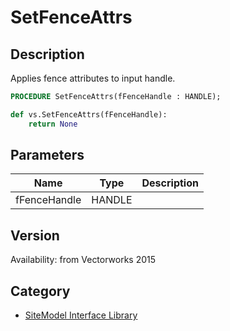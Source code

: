 # SetFenceAttrs

## Description
Applies fence attributes to input handle.

```pascal
PROCEDURE SetFenceAttrs(fFenceHandle : HANDLE);
```

```python
def vs.SetFenceAttrs(fFenceHandle):
    return None
```

## Parameters
|Name|Type|Description|
|---|---|---|
|fFenceHandle|HANDLE|   |

## Version
Availability: from Vectorworks 2015

## Category
* [SiteModel Interface Library](../Categories/SiteModel%20Interface%20Library.md)
